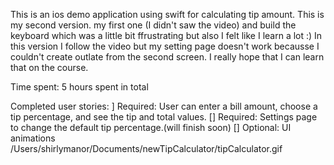 This is an ios demo application using swift for calculating tip amount.
This is my second version. my first one (I didn't saw the video) and build the keyboard which was a little bit ffrustrating but also I felt like I learn a lot :)
In this version I follow the video but my setting page doesn't work becausse I couldn't create outlate from the second screen. I really hope that I can  learn that on the course.

Time spent: 5 hours spent in total

Completed user stories:
] Required: User can enter a bill amount, choose a tip percentage, and see the tip and total values.
[] Required: Settings page to change the default tip percentage.(will finish soon)
[] Optional: UI animations
/Users/shirlymanor/Documents/newTipCalculator/tipCalculator.gif